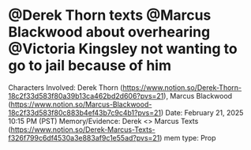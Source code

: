 # @Derek Thorn texts @Marcus Blackwood about overhearing @Victoria Kingsley not wanting to go to jail because of him

Characters Involved: Derek Thorn (https://www.notion.so/Derek-Thorn-18c2f33d583f80a39b13ca462bd2d606?pvs=21), Marcus Blackwood (https://www.notion.so/Marcus-Blackwood-18c2f33d583f80c883b4ef43b7c9c4b1?pvs=21)
Date: February 21, 2025 10:15 PM (PST)
Memory/Evidence: Derek <> Marcus Texts (https://www.notion.so/Derek-Marcus-Texts-f326f799c6df4530a3e883af9c1e55ad?pvs=21)
mem type: Prop
